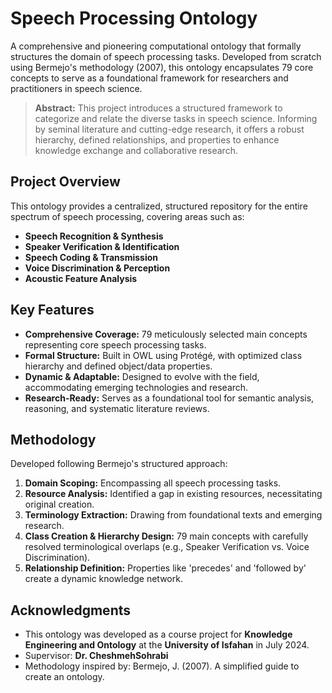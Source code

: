# Speech Processing Ontology

A comprehensive and pioneering computational ontology that formally structures the domain of speech processing tasks. Developed from scratch using Bermejo's methodology (2007), this ontology encapsulates 79 core concepts to serve as a foundational framework for researchers and practitioners in speech science.

> **Abstract:** This project introduces a structured framework to categorize and relate the diverse tasks in speech science. Informing by seminal literature and cutting-edge research, it offers a robust hierarchy, defined relationships, and properties to enhance knowledge exchange and collaborative research.

## Project Overview

This ontology provides a centralized, structured repository for the entire spectrum of speech processing, covering areas such as:
- **Speech Recognition & Synthesis**
- **Speaker Verification & Identification**
- **Speech Coding & Transmission**
- **Voice Discrimination & Perception**
- **Acoustic Feature Analysis**

## Key Features

- **Comprehensive Coverage:** 79 meticulously selected main concepts representing core speech processing tasks.
- **Formal Structure:** Built in OWL using Protégé, with optimized class hierarchy and defined object/data properties.
- **Dynamic & Adaptable:** Designed to evolve with the field, accommodating emerging technologies and research.
- **Research-Ready:** Serves as a foundational tool for semantic analysis, reasoning, and systematic literature reviews.

## Methodology

Developed following Bermejo's structured approach:
1.  **Domain Scoping:** Encompassing all speech processing tasks.
2.  **Resource Analysis:** Identified a gap in existing resources, necessitating original creation.
3.  **Terminology Extraction:** Drawing from foundational texts and emerging research.
4.  **Class Creation & Hierarchy Design:** 79 main concepts with carefully resolved terminological overlaps (e.g., Speaker Verification vs. Voice Discrimination).
5.  **Relationship Definition:** Properties like 'precedes' and 'followed by' create a dynamic knowledge network.

## Acknowledgments
- This ontology was developed as a course project for **Knowledge Engineering and Ontology** at the **University of Isfahan** in July 2024.
- Supervisor: **Dr. CheshmehSohrabi**
- Methodology inspired by: Bermejo, J. (2007). A simplified guide to create an ontology.
